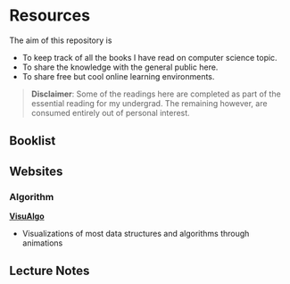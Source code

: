 # Resources
The aim of this repository is 
 - To keep track of all the books I have read on computer science topic.  
 - To share the knowledge with the general public here.
 - To share free but cool online learning environments.
 
 >**Disclaimer**: Some of the readings here are completed as part of the essential reading for my undergrad. The remaining however, are consumed entirely out of personal interest.
 
 ## Booklist
 
 ## Websites
 ### Algorithm
 [**VisuAlgo**](https://visualgo.net/en)
 - Visualizations of most data structures and algorithms through animations
 
 ## Lecture Notes
